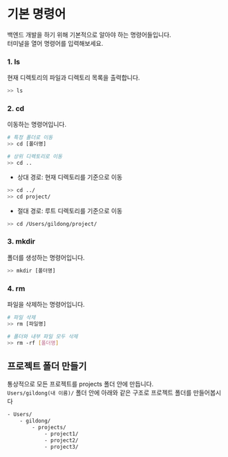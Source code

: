 # 기본 명령어

백엔드 개발을 하기 위해 기본적으로 알아야 하는 명령어들입니다.  
터미널을 열어 명령어를 입력해보세요.


### 1. ls

현재 디렉토리의 파일과 디렉토리 목록을 출력합니다.

```bash
>> ls
```

### 2. cd

이동하는 명령어입니다.

```bash
# 특정 폴더로 이동
>> cd [폴더명]

# 상위 디렉토리로 이동
>> cd ..
```
- 상대 경로: 현재 디렉토리를 기준으로 이동
```bash
>> cd ../
>> cd project/
```
- 절대 경로: 루트 디렉토리를 기준으로 이동
```bash
>> cd /Users/gildong/project/
```

### 3. mkdir

폴더를 생성하는 명령어입니다.

```bash
>> mkdir [폴더명]
```

### 4. rm

파일을 삭제하는 명령어입니다.

```bash
# 파일 삭제
>> rm [파일명]

# 폴더와 내부 파일 모두 삭제
>> rm -rf [폴더명]
```


## 프로젝트 폴더 만들기

통상적으로 모든 프로젝트를 projects 폴더 안에 만듭니다.  
`Users/gildong(내 이름)/` 폴더 안에 아래와 같은 구조로 프로젝트 폴더를 만들어봅시다
```bash
- Users/
    - gildong/
        - projects/
            - project1/
            - project2/
            - project3/
```
